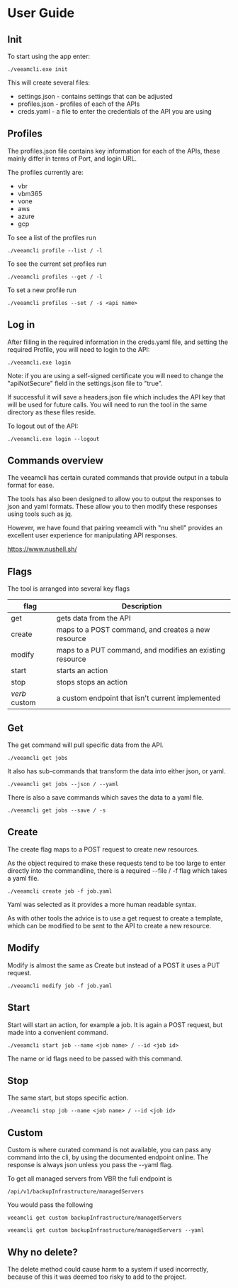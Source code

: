 # User Guide

## Init

To start using the app enter:

    ./veeamcli.exe init

This will create several files:

- settings.json - contains settings that can be adjusted
- profiles.json - profiles of each of the APIs
- creds.yaml - a file to enter the credentials of the API you are using

## Profiles

The profiles.json file contains key information for each of the APIs, these mainly differ in terms of Port, and login URL.

The profiles currently are:

- vbr
- vbm365
- vone
- aws
- azure
- gcp

To see a list of the profiles run

    ./veeamcli profile --list / -l

To see the current set profiles run

    ./veeamcli profiles --get / -l

To set a new profile run

    ./veeamcli profiles --set / -s <api name>

## Log in

After filling in the required information in the creds.yaml file, and setting the required Profile, you will need to login to the API:

    ./veeamcli.exe login

Note: if you are using a self-signed certificate you will need to change the "apiNotSecure" field in the settings.json file to "true".

If successful it will save a headers.json file which includes the API key that will be used for future calls. You will need to run the tool in the same directory as these files reside.

To logout out of the API:

    ./veeamcli.exe login --logout

## Commands overview

The veeamcli has certain curated commands that provide output in a tabula format for ease.

The tools has also been designed to allow you to output the responses to json and yaml formats. These allow you to then modify these responses using tools such as jq.

However, we have found that pairing veeamcli with "nu shell" provides an excellent user experience for manipulating API responses.

https://www.nushell.sh/

## Flags

The tool is arranged into several key flags

| flag          | Description                                              |
| ------------- | -------------------------------------------------------- |
| get           | gets data from the API                                   |
| create        | maps to a POST command, and creates a new resource       |
| modify        | maps to a PUT command, and modifies an existing resource |
| start         | starts an action                                         |
| stop          | stops stops an action                                    |
| _verb_ custom | a custom endpoint that isn't current implemented         |

## Get

The get command will pull specific data from the API.

    ./veeamcli get jobs

It also has sub-commands that transform the data into either json, or yaml.

    ./veeamcli get jobs --json / --yaml

There is also a save commands which saves the data to a yaml file.

    ./veeamcli get jobs --save / -s

## Create

The create flag maps to a POST request to create new resources.

As the object required to make these requests tend to be too large to enter directly
into the commandline, there is a required --file / -f flag which takes a yaml file.

    ./veeamcli create job -f job.yaml

Yaml was selected as it provides a more human readable syntax.

As with other tools the advice is to use a get request to create a template, which can be modified to be sent to the API to create a new resource.

## Modify

Modify is almost the same as Create but instead of a POST it uses a PUT request.

    ./veeamcli modify job -f job.yaml

## Start

Start will start an action, for example a job. It is again a POST request, but made into a convenient command.

    ./veeamcli start job --name <job name> / --id <job id>

The name or id flags need to be passed with this command.

## Stop

The same start, but stops specific action.

    ./veeamcli stop job --name <job name> / --id <job id>

## Custom

Custom is where curated command is not available, you can pass any command into the cli, by using the documented endpoint online. The response is always json unless you pass the --yaml flag.

To get all managed servers from VBR the full endpoint is

    /api/v1/backupInfrastructure/managedServers

You would pass the following

    veeamcli get custom backupInfrastructure/managedServers

    veeamcli get custom backupInfrastructure/managedServers --yaml

## Why no delete?

The delete method could cause harm to a system if used incorrectly, because of this it was deemed too risky to add to the project.
